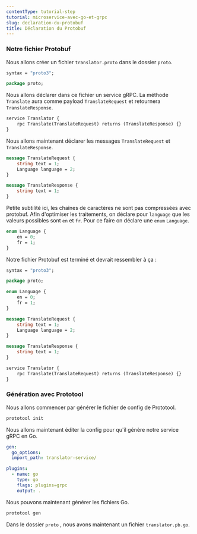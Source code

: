 ```yaml
---
contentType: tutorial-step
tutorial: microservice-avec-go-et-grpc
slug: declaration-du-protobuf
title: Déclaration du Protobuf
---
```

### Notre fichier Protobuf  

Nous allons créer un fichier `translator.proto` dans le dossier `proto`.
```protobuf
syntax = "proto3";

package proto;
```
Nous allons déclarer dans ce fichier un service gRPC. La méthode `Translate` aura comme payload `TranslateRequest` et retournera `TranslateResponse`.
```protobuf
service Translator {
    rpc Translate(TranslateRequest) returns (TranslateResponse) {}
}
```
Nous allons maintenant déclarer les messages `TranslateRequest` et `TranslateResponse`.
```protobuf
message TranslateRequest {
    string text = 1;
    Language language = 2;
}

message TranslateResponse {
    string text = 1;
}
```
Petite subtilité ici, les chaînes de caractères ne sont pas compressées avec protobuf. Afin d'optimiser les traitements, on déclare pour `language` que les valeurs possibles sont `en` et `fr`. Pour ce faire on déclare une `enum` `Language`.
```protobuf
enum Language {
    en = 0;
    fr = 1;
}
```
Notre fichier Protobuf est terminé et devrait ressembler à ça :
```protobuf
syntax = "proto3";

package proto;

enum Language {
    en = 0;
    fr = 1;
}

message TranslateRequest {
    string text = 1;
    Language language = 2;
}

message TranslateResponse {
    string text = 1;
}

service Translator {
    rpc Translate(TranslateRequest) returns (TranslateResponse) {}
}
```
### Génération avec Prototool  

Nous allons commencer par générer le fichier de config de Prototool.
```bash
prototool init
```
Nous allons maintenant éditer la config pour qu'il génère notre service gRPC en Go.
```yaml
gen:
  go_options:
  import_path: translator-service/

plugins:
  - name: go
    type: go
    flags: plugins=grpc
    output: .
```
Nous pouvons maintenant générer les fichiers Go.
```bash
prototool gen
```
Dans le dossier `proto` , nous avons maintenant un fichier `translator.pb.go`.